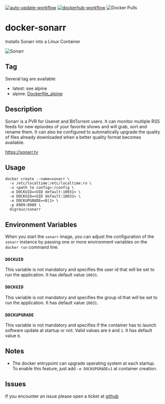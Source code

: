 [![auto-update-workflow](https://github.com/digrouz/docker-sonarr/actions/workflows/auto-update.yml/badge.svg)](https://github.com/digrouz/docker-sonarr/actions/workflows/auto-update.yml)
[![dockerhub-workflow](https://github.com/digrouz/docker-sonarr/actions/workflows/dockerhub.yml/badge.svg)](https://github.com/digrouz/docker-sonarr/actions/workflows/dockerhub.yml)
![Docker Pulls](https://img.shields.io/docker/pulls/digrouz/sonarr)

# docker-sonarr
Installs Sonarr into a Linux Container


![Sonarr](https://github.com/Sonarr/Sonarr/blob/phantom-develop/Logo/128.png)

## Tag
Several tag are available:
* latest: see alpine
* alpine: [Dockerfile_alpine](https://github.com/digrouz/docker-sonarr/blob/master/Dockerfile_alpine)

## Description

Sonarr is a PVR for Usenet and BitTorrent users. It can monitor multiple RSS feeds for new episodes of your favorite shows and will grab, sort and rename them. It can also be configured to automatically upgrade the quality of files already downloaded when a better quality format becomes available.

https://sonarr.tv

## Usage
    docker create --name=sonarr \
      -v /etc/localtime:/etc/localtime:ro \
      -v <path to config>:/config \
      -e DOCKUID=<UID default:10031> \
      -e DOCKGID=<GID default:10031> \
      -e DOCKUPGRADE=<0|1> \
      -p 8989:8989 \
      digrouz/sonarr

## Environment Variables

When you start the `sonarr` image, you can adjust the configuration of the `sonarr` instance by passing one or more environment variables on the `docker run` command line.

### `DOCKUID`

This variable is not mandatory and specifies the user id that will be set to run the application. It has default value `10031`.

### `DOCKGID`

This variable is not mandatory and specifies the group id that will be set to run the application. It has default value `10031`.

### `DOCKUPGRADE`

This variable is not mandatory and specifies if the container has to launch software update at startup or not. Valid values are `0` and `1`. It has default value `0`.

## Notes

* The docker entrypoint can upgrade operating system at each startup. To enable this feature, just add `-e DOCKUPGRADE=1` at container creation.

## Issues

If you encounter an issue please open a ticket at [github](https://github.com/digrouz/docker-sonarr/issues)
